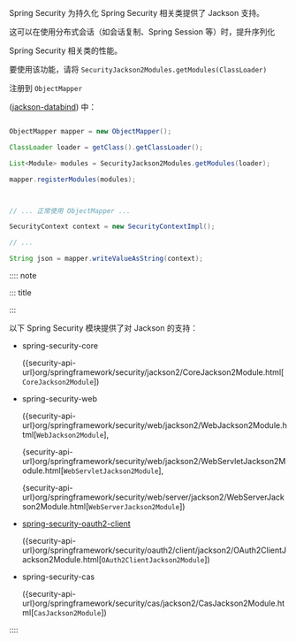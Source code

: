 Spring Security 为持久化 Spring Security 相关类提供了 Jackson 支持。
这可以在使用分布式会话（如会话复制、Spring Session 等）时，提升序列化
Spring Security 相关类的性能。

要使用该功能，请将 `SecurityJackson2Modules.getModules(ClassLoader)`
注册到 `ObjectMapper`
([jackson-databind](https://github.com/FasterXML/jackson-databind)) 中：

``` java
ObjectMapper mapper = new ObjectMapper();
ClassLoader loader = getClass().getClassLoader();
List<Module> modules = SecurityJackson2Modules.getModules(loader);
mapper.registerModules(modules);

// ... 正常使用 ObjectMapper ...
SecurityContext context = new SecurityContextImpl();
// ...
String json = mapper.writeValueAsString(context);
```

:::: note
::: title
:::

以下 Spring Security 模块提供了对 Jackson 的支持：

- spring-security-core
  ({security-api-url}org/springframework/security/jackson2/CoreJackson2Module.html\[`CoreJackson2Module`\])

- spring-security-web
  ({security-api-url}org/springframework/security/web/jackson2/WebJackson2Module.html\[`WebJackson2Module`\],
  {security-api-url}org/springframework/security/web/jackson2/WebServletJackson2Module.html\[`WebServletJackson2Module`\],
  {security-api-url}org/springframework/security/web/server/jackson2/WebServerJackson2Module.html\[`WebServerJackson2Module`\])

- [spring-security-oauth2-client](#oauth2client)
  ({security-api-url}org/springframework/security/oauth2/client/jackson2/OAuth2ClientJackson2Module.html\[`OAuth2ClientJackson2Module`\])

- spring-security-cas
  ({security-api-url}org/springframework/security/cas/jackson2/CasJackson2Module.html\[`CasJackson2Module`\])
::::
